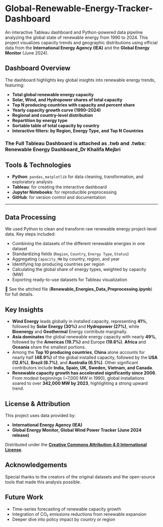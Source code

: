 # **Global-Renewable-Energy-Tracker-Dashboard**
An interactive Tableau dashboard and Python-powered data pipeline analyzing the global state of renewable energy from 1990 to 2024. This project visualizes capacity trends and geographic distributions using official data from the **International Energy Agency (IEA)** and the **Global Energy Monitor** (June 2024).

## **Dashboard Overview**

The dashboard highlights key global insights into renewable energy trends, featuring:

- **Total global renewable energy capacity**
- **Solar, Wind, and Hydropower shares of total capacity**
- **Top N producing countries with capacity and percent share**
- **Yearly capacity growth curve (1990–2024)**
- **Regional and country-level distribution**
- **Repartition by energy type**
- **Sortable table of total capacity by country**
- **Interactive filters: by Region, Energy Type, and Top N Countries**

### **The Full Tableau Dashboard is attached as .twb and .twbx: Renewable Energy Dashboard_Dr Khalifa Mejbri**

## **Tools & Technologies**

- **Python**: `pandas`, `matplotlib` for data cleaning, transformation, and exploratory analysis
- **Tableau**: for creating the interactive dashboard
- **Jupyter Notebooks**: for reproducible preprocessing
- **GitHub**: for version control and documentation

---

## **Data Processing**

We used Python to clean and transform raw renewable energy project-level data. Key steps included:

- Combining the datasets of the different renewable energies in one dataset
- Standardizing fields (`Region`, `Country`, `Energy Type`, `Status`)
- Aggregating `Capacity_MW` by country, region, and year
- Identifying top producing countries per region
- Calculating the global share of energy types, weighted by capacity (MW)
- Exporting ready-to-use datasets for Tableau visualization

📁 See the attched file (**Renewable_Energies_Data_Preprocessing.ipynb**) for full details.

## **Key Insights**
- **Wind Energy** leads globally in installed capacity, representing **41%**, followed by **Solar Energy (30%)** and **Hydropower (27%)**, while **Bioenergy** and **Geothermal** Energy contribute marginally.
- **Asia dominates** the global renewable energy capacity with nearly **49%**, followed by the **Americas (19.7%)** and Europe **(19.6%)**. **Africa** and **Oceania** share the smallest portions.
- Among the **Top 10 producing countries**, **China** alone accounts for nearly half **(48.9%)** of the global installed capacity, followed by the **USA (12.6%)**, **Brazil (8.7%)**, and **Australia (6.5%)**. Other significant contributors include **India, Spain, UK, Sweden, Vietnam, and Canada**.
- **Renewable capacity growth has accelerated significantly since 2006**. From modest beginnings (~7,000 MW in 1990), global installations soared to over **342,000 MW by 2023**, highlighting a strong upward trend.

## License & Attribution

This project uses data provided by:
- **International Energy Agency (IEA)**
- **Global Energy Monitor, Global Wind Power Tracker (June 2024 release)**

Distributed under the [**Creative Commons Attribution 4.0 International License**](https://creativecommons.org/licenses/by/4.0/).

## **Acknowledgements**

Special thanks to the creators of the original datasets and the open-source tools that made this analysis possible.

## **Future Work**

- Time-series forecasting of renewable capacity growth
- Integration of CO₂ emissions reductions from renewable expansion
- Deeper dive into policy impact by country or region


